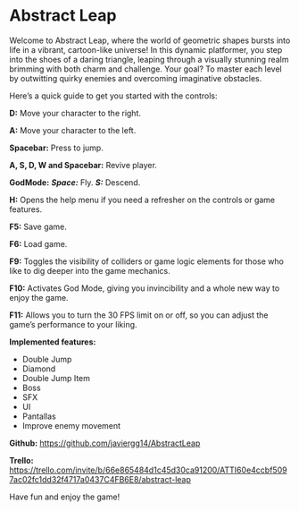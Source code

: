 # Abstract Leap

Welcome to Abstract Leap, where the world of geometric shapes bursts into life in a vibrant, cartoon-like universe! In this dynamic platformer, you step into the shoes of a daring triangle, leaping through a visually stunning realm brimming with both charm and challenge. Your goal? To master each level by outwitting quirky enemies and overcoming imaginative obstacles.

Here’s a quick guide to get you started with the controls:

**D:** Move your character to the right.

**A:** Move your character to the left.

**Spacebar:** Press to jump.

**A, S, D, W and Spacebar:** Revive player.

**GodMode:**
   ***Space:*** Fly.
   ***S:*** Descend.

**H:** Opens the help menu if you need a refresher on the controls or game features.

**F5:** Save game.

**F6:** Load game.

**F9:** Toggles the visibility of colliders or game logic elements for those who like to dig deeper into the game mechanics.

**F10:** Activates God Mode, giving you invincibility and a whole new way to enjoy the game.

**F11:** Allows you to turn the 30 FPS limit on or off, so you can adjust the game’s performance to your liking.

**Implemented features:** 

- Double Jump
- Diamond
- Double Jump Item
- Boss
- SFX
- UI
- Pantallas
- Improve enemy movement

**Github:** https://github.com/javiergg14/AbstractLeap

**Trello:** https://trello.com/invite/b/66e865484d1c45d30ca91200/ATTI60e4ccbf5097ac02fc1dd32f4717a0437C4FB6E8/abstract-leap

Have fun and enjoy the game!
